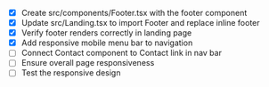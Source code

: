 - [x] Create src/components/Footer.tsx with the footer component
- [x] Update src/Landing.tsx to import Footer and replace inline footer
- [x] Verify footer renders correctly in landing page
- [x] Add responsive mobile menu bar to navigation
- [ ] Connect Contact component to Contact link in nav bar
- [ ] Ensure overall page responsiveness
- [ ] Test the responsive design
